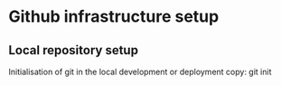 # Github infrastructure setup
## Local repository setup

Initialisation of git in the local development or deployment copy:
git init
